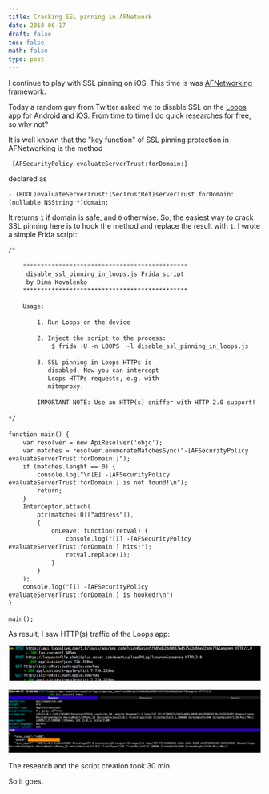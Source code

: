 ```yaml
---
title: Cracking SSL pinning in AFNetwork
date: 2018-06-17
draft: false
toc: false
math: false
type: post
---
```


I continue to play with SSL pinning on iOS. This time is was [AFNetworking](https://github.com/AFNetworking/AFNetworking) framework.

Today a random guy from Twitter asked me to disable SSL on the [Loops](https://itunes.apple.com/sa/app/loops-your-live-playground/id1085411495?mt=8) app for Android and iOS. From time to time I do quick researches for free, so why not?

It is well known that the "key function" of SSL pinning protection in AFNetworking is the method

```
-[AFSecurityPolicy evaluateServerTrust:forDomain:]
```
declared as

```
- (BOOL)evaluateServerTrust:(SecTrustRef)serverTrust forDomain:(nullable NSString *)domain;
```

It returns `1` if domain is safe, and `0` otherwise. So, the easiest way to crack SSL pinning here is to hook the method and replace the result with `1`. I wrote a simple Frida script:

```
/*

	**********************************************
	 disable_ssl_pinning_in_loops.js Frida script
	 by Dima Kovalenko
	**********************************************
	
	Usage:
		
		1. Run Loops on the device
		
		2. Inject the script to the process:
			$ frida -U -n LOOPS  -l disable_ssl_pinning_in_loops.js
		
		3. SSL pinning in Loops HTTPs is
		   disabled. Now you can intercept
		   Loops HTTPs requests, e.g. with
		   mitmproxy.
		   
		IMPORTANT NOTE: Use an HTTP(s) sniffer with HTTP 2.0 support!

*/

function main() {
	var resolver = new ApiResolver('objc');
	var matches = resolver.enumerateMatchesSync("-[AFSecurityPolicy evaluateServerTrust:forDomain:]");
	if (matches.lenght == 0) {
		console.log("\n[E] -[AFSecurityPolicy evaluateServerTrust:forDomain:] is not found!\n");
		return;
	}
	Interceptor.attach(
		ptr(matches[0]["address"]),
		{
			onLeave: function(retval) {
				console.log("[I] -[AFSecurityPolicy evaluateServerTrust:forDomain:] hits!");
				retval.replace(1);
			}
		}
	);
	console.log("[I] -[AFSecurityPolicy evaluateServerTrust:forDomain:] is hooked!\n")
}

main();
```

As result, I saw HTTP(s) traffic of the Loops app:

![](sniff_example.png)

![](request_example.png)

The research and the script creation took 30 min.

So it goes.